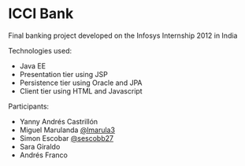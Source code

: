 ICCI Bank
====================

Final banking project developed on the Infosys Internship 2012 in India

Technologies used:
* Java EE
* Presentation tier using JSP
* Persistence tier using Oracle and JPA
* Client tier using HTML and Javascript
      
Participants:
* Yanny Andrés Castrillón
* Miguel Marulanda [@lmarula3](https://github.com/lmarula3) 
* Simon Escobar [@sescobb27](https://github.com/sescobb27)
* Sara Giraldo
* Andrés Franco 
